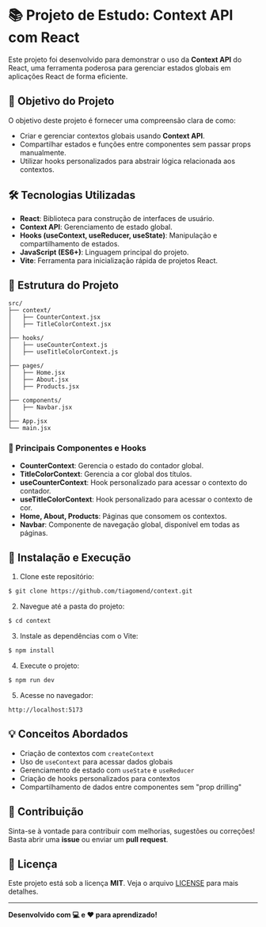# 📚 Projeto de Estudo: Context API com React

Este projeto foi desenvolvido para demonstrar o uso da **Context API** do React, uma ferramenta poderosa para gerenciar estados globais em aplicações React de forma eficiente.

## 🚀 Objetivo do Projeto

O objetivo deste projeto é fornecer uma compreensão clara de como:

- Criar e gerenciar contextos globais usando **Context API**.
- Compartilhar estados e funções entre componentes sem passar props manualmente.
- Utilizar hooks personalizados para abstrair lógica relacionada aos contextos.

## 🛠️ Tecnologias Utilizadas

- **React**: Biblioteca para construção de interfaces de usuário.
- **Context API**: Gerenciamento de estado global.
- **Hooks (useContext, useReducer, useState)**: Manipulação e compartilhamento de estados.
- **JavaScript (ES6+)**: Linguagem principal do projeto.
- **Vite**: Ferramenta para inicialização rápida de projetos React.

## 📂 Estrutura do Projeto

```
src/
├── context/
│   ├── CounterContext.jsx
│   ├── TitleColorContext.jsx
│
├── hooks/
│   ├── useCounterContext.js
│   ├── useTitleColorContext.js
│
├── pages/
│   ├── Home.jsx
│   ├── About.jsx
│   ├── Products.jsx
│
├── components/
│   ├── Navbar.jsx
│
├── App.jsx
└── main.jsx
```

### 🔑 Principais Componentes e Hooks

- **CounterContext**: Gerencia o estado do contador global.
- **TitleColorContext**: Gerencia a cor global dos títulos.
- **useCounterContext**: Hook personalizado para acessar o contexto do contador.
- **useTitleColorContext**: Hook personalizado para acessar o contexto de cor.
- **Home, About, Products**: Páginas que consomem os contextos.
- **Navbar**: Componente de navegação global, disponível em todas as páginas.

## 📝 Instalação e Execução

1. Clone este repositório:

```bash
$ git clone https://github.com/tiagomend/context.git
```

2. Navegue até a pasta do projeto:

```bash
$ cd context
```

3. Instale as dependências com o Vite:

```bash
$ npm install
```

4. Execute o projeto:

```bash
$ npm run dev
```

5. Acesse no navegador:

```
http://localhost:5173
```

## 💡 Conceitos Abordados

- Criação de contextos com `createContext`
- Uso de `useContext` para acessar dados globais
- Gerenciamento de estado com `useState` e `useReducer`
- Criação de hooks personalizados para contextos
- Compartilhamento de dados entre componentes sem "prop drilling"

## 🤝 Contribuição

Sinta-se à vontade para contribuir com melhorias, sugestões ou correções! Basta abrir uma **issue** ou enviar um **pull request**.

## 📄 Licença

Este projeto está sob a licença **MIT**. Veja o arquivo [LICENSE](./LICENSE) para mais detalhes.

---

**Desenvolvido com 💻 e ❤️ para aprendizado!**
